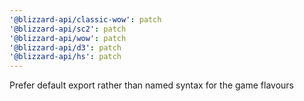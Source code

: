 ```yaml
---
'@blizzard-api/classic-wow': patch
'@blizzard-api/sc2': patch
'@blizzard-api/wow': patch
'@blizzard-api/d3': patch
'@blizzard-api/hs': patch
---
```


Prefer default export rather than named syntax for the game flavours
